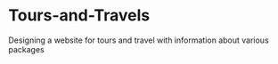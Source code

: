 # Tours-and-Travels
Designing a website for tours and travel with information about various packages
